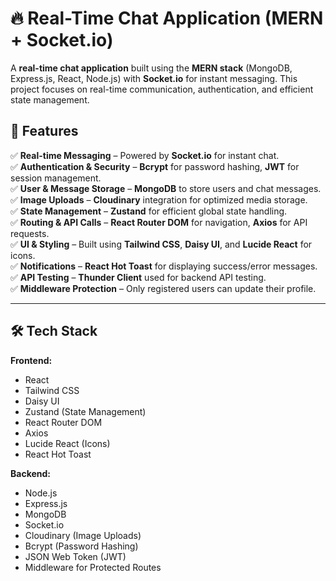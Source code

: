 # 🔥 Real-Time Chat Application (MERN + Socket.io)

A **real-time chat application** built using the **MERN stack** (MongoDB, Express.js, React, Node.js) with **Socket.io** for instant messaging. This project focuses on real-time communication, authentication, and efficient state management.

## 🚀 Features  

✅ **Real-time Messaging** – Powered by **Socket.io** for instant chat.  
✅ **Authentication & Security** – **Bcrypt** for password hashing, **JWT** for session management.  
✅ **User & Message Storage** – **MongoDB** to store users and chat messages.  
✅ **Image Uploads** – **Cloudinary** integration for optimized media storage.  
✅ **State Management** – **Zustand** for efficient global state handling.  
✅ **Routing & API Calls** – **React Router DOM** for navigation, **Axios** for API requests.  
✅ **UI & Styling** – Built using **Tailwind CSS**, **Daisy UI**, and **Lucide React** for icons.  
✅ **Notifications** – **React Hot Toast** for displaying success/error messages.  
✅ **API Testing** – **Thunder Client** used for backend API testing.  
✅ **Middleware Protection** – Only registered users can update their profile.  

---

## 🛠️ Tech Stack  

**Frontend:**  
- React  
- Tailwind CSS  
- Daisy UI  
- Zustand (State Management)  
- React Router DOM  
- Axios  
- Lucide React (Icons)  
- React Hot Toast  

**Backend:**  
- Node.js  
- Express.js  
- MongoDB  
- Socket.io  
- Cloudinary (Image Uploads)  
- Bcrypt (Password Hashing)  
- JSON Web Token (JWT)  
- Middleware for Protected Routes  




